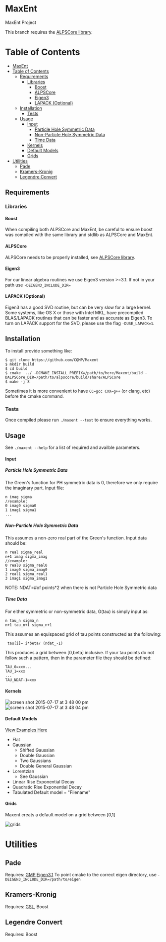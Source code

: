 MaxEnt
======

MaxEnt Project

This branch requires the [ALPSCore library](https://github.com/ALPSCore/ALPSCore). 

Table of Contents
=================
  * [MaxEnt](#maxent)
  * [Table of Contents](#table-of-contents)
    * [Requirements](#requirements)
      * [Libraries](#libraries)
        * [Boost](#boost)
        * [ALPSCore](#alpscore)
        * [Eigen3](#eigen3)
        * [LAPACK (Optional)](#lapack-optional)
    * [Installation](#installation)
      * [Tests](#tests)
    * [Usage](#usage)
        * [Input](#input)
          * [Particle Hole Symmetric Data](#particle-hole-symmetric-data)
          * [Non-Particle Hole Symmetric Data](#non-particle-hole-symmetric-data)
          * [Time Data](#time-data)
        * [Kernels](#kernels)
        * [Default Models](#default-models)
        * [Grids](#grids)
  * [Utilities](#utilities)
    * [Pade](#pade)
    * [Kramers-Kronig](#kramers-kronig)
    * [Legendre Convert](#legendre-convert)

## Requirements

### Libraries

#### Boost
When compiling both ALPSCore and MaxEnt, be careful to ensure boost was compiled with the same library and stdlib as ALPSCore and MaxEnt.   

#### ALPSCore
ALPSCore needs to be properly installed, see [ALPSCore library](https://github.com/ALPSCore/ALPSCore).

#### Eigen3
For our linear algebra routines we use Eigen3 version >=3.1. If not in your path use `-DEIGEN3_INCLUDE_DIR=`

#### LAPACK (Optional)
Eigen3 has a good SVD routine, but can be very slow for a large kernel.
Some systems, like OS X or those with Intel MKL, have precompiled BLAS/LAPACK routines that can be faster and as accurate as Eigen3.
To turn on LAPACK support for the SVD, please use the flag `-DUSE_LAPACK=1`. 


## Installation
To install provide something like:
```
$ git clone https://github.com/CQMP/Maxent  
$ mkdir build  
$ cd build  
$ cmake  ../ -DCMAKE_INSTALL_PREFIX=/path/to/here/Maxent/build -DALPSCore_DIR=/path/to/alpscore/build/share/ALPSCore
$ make -j 8
```
Sometimes it is more convenient to have `CC=gcc CXX=g++` (or clang, etc) before the cmake command.

### Tests
Once compiled please run `./maxent --test`
to ensure everything works.

## Usage
See `./maxent --help` for a list of required and availble parameters. 

#### Input
##### Particle Hole Symmetric Data
The Green's function for PH symmetric data is 0, therefore we only require the imaginary part.
Input file:
```
n imag sigma
//example:
0 imag0 sigma0
1 imag1 sigma1
...
```
##### Non-Particle Hole Symmetric Data
This assumes a non-zero real part of the Green's function. Input data should be:
```
n real sigma_real
n+1 imag sigma_imag
//example:
0 real0 sigma_real0
1 imag0 sigma_imag0
2 real1 sigma_real1
3 imag1 sigma_imag1
```
NOTE: NDAT=#of points*2 when there is not Particle Hole Symmetric data
##### Time Data
For either symmetric or non-symmetric data, G(tau) is simply input as:
```
n tau_n sigma_n
n+1 tau_n+1 sigma_n+1
```
This assumes an equispaced grid of tau points constructed as the following:
```
 tau[i]= i*beta/ (ndat_-1)
 ```
This produces a grid between [0,beta] inclusive. If your tau points do not follow such a pattern, then in the parameter file they should be defined:
 ```
 TAU_0=xxx...
 TAU_1=xxx
 ...
 TAU_NDAT-1=xxx
 ```
#### Kernels
![screen shot 2015-07-17 at 3 48 00 pm](https://cloud.githubusercontent.com/assets/7354063/8755755/47c93aba-2c9b-11e5-8743-359ab6271827.png)
![screen shot 2015-07-17 at 3 48 04 pm](https://cloud.githubusercontent.com/assets/7354063/8755770/57c4ab3e-2c9b-11e5-98a3-1a073d67ee34.png)

#### Default Models
[View Examples Here](examples/default_models.pdf)
* Flat
* Gaussian
  * Shifted Gaussian
  * Double Gaussian
  * Two Gaussians
  * Double General Gaussian
* Lorentzian
  * See Gaussian
* Linear Rise Exponential Decay
* Quadratic Rise Exponential Decay
* Tabulated Default model = "Filename"

#### Grids
Maxent creats a default model on a grid between [0,1]

![grids](https://cloud.githubusercontent.com/assets/7354063/8681331/cb2b0852-2a34-11e5-9485-08c8c6a68274.png)
  

# Utilities
## Pade
Requires: [GMP](https://gmplib.org/),[Eigen3.1](http://eigen.tuxfamily.org/index.php?title=Main_Page)
To point cmake to the correct eigen directory, use `-DEIGEN3_INCLUDE_DIR=/path/to/eigen` 
## Kramers-Kronig
Requires: [GSL](http://www.gnu.org/software/gsl/), Boost
## Legendre Convert
Requires: Boost
